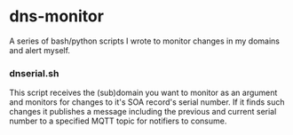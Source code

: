 # dns-monitor
A series of bash/python scripts I wrote to monitor changes in my domains and alert myself.

### dnserial.sh 
This script receives the (sub)domain you want to monitor as an argument and monitors for changes to it's SOA record's serial number. If it finds such changes it publishes a message including the previous and current serial number to a specified MQTT topic for notifiers to consume.
